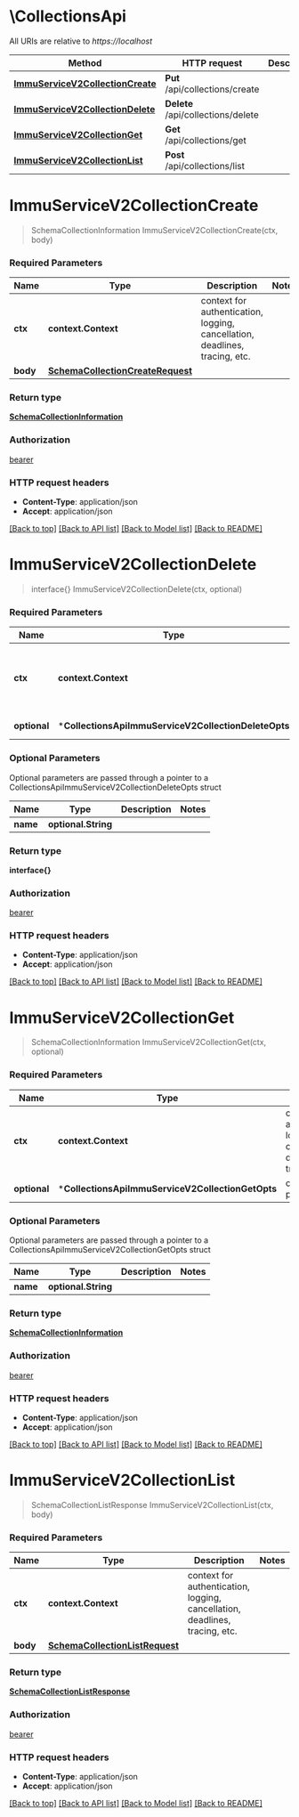 # \CollectionsApi

All URIs are relative to *https://localhost*

Method | HTTP request | Description
------------- | ------------- | -------------
[**ImmuServiceV2CollectionCreate**](CollectionsApi.md#ImmuServiceV2CollectionCreate) | **Put** /api/collections/create | 
[**ImmuServiceV2CollectionDelete**](CollectionsApi.md#ImmuServiceV2CollectionDelete) | **Delete** /api/collections/delete | 
[**ImmuServiceV2CollectionGet**](CollectionsApi.md#ImmuServiceV2CollectionGet) | **Get** /api/collections/get | 
[**ImmuServiceV2CollectionList**](CollectionsApi.md#ImmuServiceV2CollectionList) | **Post** /api/collections/list | 


# **ImmuServiceV2CollectionCreate**
> SchemaCollectionInformation ImmuServiceV2CollectionCreate(ctx, body)


### Required Parameters

Name | Type | Description  | Notes
------------- | ------------- | ------------- | -------------
 **ctx** | **context.Context** | context for authentication, logging, cancellation, deadlines, tracing, etc.
  **body** | [**SchemaCollectionCreateRequest**](SchemaCollectionCreateRequest.md)|  | 

### Return type

[**SchemaCollectionInformation**](schemaCollectionInformation.md)

### Authorization

[bearer](../README.md#bearer)

### HTTP request headers

 - **Content-Type**: application/json
 - **Accept**: application/json

[[Back to top]](#) [[Back to API list]](../README.md#documentation-for-api-endpoints) [[Back to Model list]](../README.md#documentation-for-models) [[Back to README]](../README.md)

# **ImmuServiceV2CollectionDelete**
> interface{} ImmuServiceV2CollectionDelete(ctx, optional)


### Required Parameters

Name | Type | Description  | Notes
------------- | ------------- | ------------- | -------------
 **ctx** | **context.Context** | context for authentication, logging, cancellation, deadlines, tracing, etc.
 **optional** | ***CollectionsApiImmuServiceV2CollectionDeleteOpts** | optional parameters | nil if no parameters

### Optional Parameters
Optional parameters are passed through a pointer to a CollectionsApiImmuServiceV2CollectionDeleteOpts struct

Name | Type | Description  | Notes
------------- | ------------- | ------------- | -------------
 **name** | **optional.String**|  | 

### Return type

**interface{}**

### Authorization

[bearer](../README.md#bearer)

### HTTP request headers

 - **Content-Type**: application/json
 - **Accept**: application/json

[[Back to top]](#) [[Back to API list]](../README.md#documentation-for-api-endpoints) [[Back to Model list]](../README.md#documentation-for-models) [[Back to README]](../README.md)

# **ImmuServiceV2CollectionGet**
> SchemaCollectionInformation ImmuServiceV2CollectionGet(ctx, optional)


### Required Parameters

Name | Type | Description  | Notes
------------- | ------------- | ------------- | -------------
 **ctx** | **context.Context** | context for authentication, logging, cancellation, deadlines, tracing, etc.
 **optional** | ***CollectionsApiImmuServiceV2CollectionGetOpts** | optional parameters | nil if no parameters

### Optional Parameters
Optional parameters are passed through a pointer to a CollectionsApiImmuServiceV2CollectionGetOpts struct

Name | Type | Description  | Notes
------------- | ------------- | ------------- | -------------
 **name** | **optional.String**|  | 

### Return type

[**SchemaCollectionInformation**](schemaCollectionInformation.md)

### Authorization

[bearer](../README.md#bearer)

### HTTP request headers

 - **Content-Type**: application/json
 - **Accept**: application/json

[[Back to top]](#) [[Back to API list]](../README.md#documentation-for-api-endpoints) [[Back to Model list]](../README.md#documentation-for-models) [[Back to README]](../README.md)

# **ImmuServiceV2CollectionList**
> SchemaCollectionListResponse ImmuServiceV2CollectionList(ctx, body)


### Required Parameters

Name | Type | Description  | Notes
------------- | ------------- | ------------- | -------------
 **ctx** | **context.Context** | context for authentication, logging, cancellation, deadlines, tracing, etc.
  **body** | [**SchemaCollectionListRequest**](SchemaCollectionListRequest.md)|  | 

### Return type

[**SchemaCollectionListResponse**](schemaCollectionListResponse.md)

### Authorization

[bearer](../README.md#bearer)

### HTTP request headers

 - **Content-Type**: application/json
 - **Accept**: application/json

[[Back to top]](#) [[Back to API list]](../README.md#documentation-for-api-endpoints) [[Back to Model list]](../README.md#documentation-for-models) [[Back to README]](../README.md)

